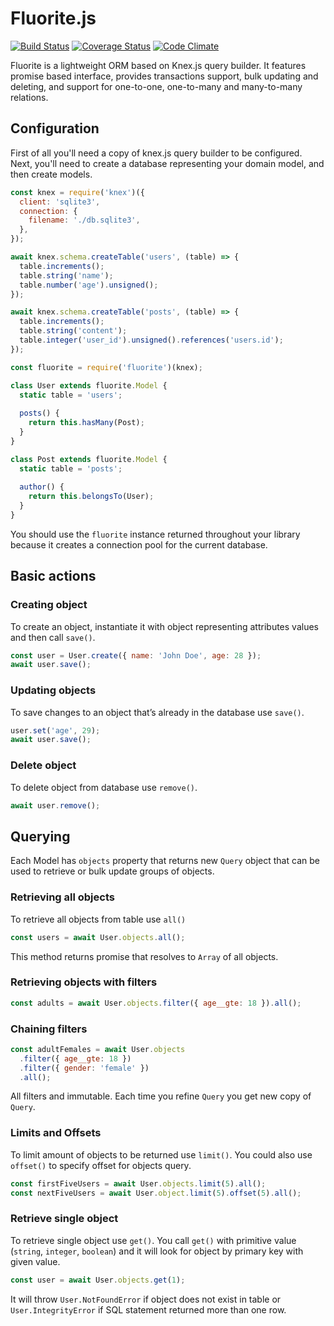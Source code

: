 # Fluorite.js
[![Build Status](https://travis-ci.org/pldin601/Fluorite.js.svg?branch=master)](https://travis-ci.org/pldin601/Fluorite.js)
[![Coverage Status](https://coveralls.io/repos/github/pldin601/Fluorite.js/badge.svg?branch=master)](https://coveralls.io/github/pldin601/Fluorite.js?branch=master)
[![Code Climate](https://codeclimate.com/github/pldin601/Fluorite.js/badges/gpa.svg)](https://codeclimate.com/github/pldin601/Fluorite.js)


Fluorite is a lightweight ORM based on Knex.js query builder.
It features promise based interface, provides transactions support,
bulk updating and deleting, and support for one-to-one, one-to-many and many-to-many relations.

## Configuration
First of all you'll need a copy of knex.js query builder to be configured.
Next, you'll need to create a database representing your domain model, and
then create models.

```javascript
const knex = require('knex')({
  client: 'sqlite3',
  connection: {
    filename: './db.sqlite3',
  },
});

await knex.schema.createTable('users', (table) => {
  table.increments();
  table.string('name');
  table.number('age').unsigned();
});

await knex.schema.createTable('posts', (table) => {
  table.increments();
  table.string('content');
  table.integer('user_id').unsigned().references('users.id');
});

const fluorite = require('fluorite')(knex);

class User extends fluorite.Model {
  static table = 'users';
  
  posts() {
    return this.hasMany(Post);
  }
}

class Post extends fluorite.Model {
  static table = 'posts';
  
  author() {
    return this.belongsTo(User);
  }
}
```

You should use the `fluorite` instance returned throughout your library
because it creates a connection pool for the current database.

## Basic actions
### Creating object
To create an object, instantiate it with object representing attributes values and then call `save()`.
```javascript
const user = User.create({ name: 'John Doe', age: 28 });
await user.save();
```

### Updating objects
To save changes to an object that’s already in the database use `save()`.

```javascript
user.set('age', 29);
await user.save();
```

### Delete object
To delete object from database use `remove()`.
```javascript
await user.remove();
```

## Querying
Each Model has `objects` property that returns new `Query` object that
can be used to retrieve or bulk update groups of objects.

### Retrieving all objects
To retrieve all objects from table use `all()`
```javascript
const users = await User.objects.all();
```
This method returns promise that resolves to `Array` of all objects.

### Retrieving objects with filters
```javascript
const adults = await User.objects.filter({ age__gte: 18 }).all();
```

### Chaining filters
```javascript
const adultFemales = await User.objects
  .filter({ age__gte: 18 })
  .filter({ gender: 'female' })
  .all();
```
All filters and immutable. Each time you refine `Query` you get new copy of `Query`.

### Limits and Offsets
To limit amount of objects to be returned use `limit()`.
You could also use `offset()` to specify offset for objects query.
```javascript
const firstFiveUsers = await User.objects.limit(5).all();
const nextFiveUsers = await User.object.limit(5).offset(5).all();
``` 

### Retrieve single object
To retrieve single object use `get()`.
You call `get()` with primitive value (`string`, `integer`, `boolean`) and it will look for
object by primary key with given value.
```javascript
const user = await User.objects.get(1);
```
It will throw `User.NotFoundError` if object does not exist in table or `User.IntegrityError` if SQL statement returned more than one row.
